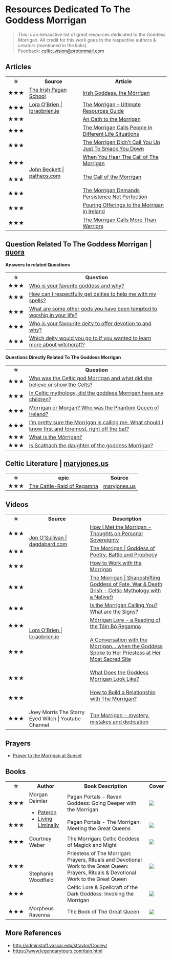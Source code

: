 # Resources Dedicated To The Goddess Morrigan

> This is an exhaustive list of great resources dedicated to the Goddess Morrigan. 
> All credit for this work goes to the respective authors & creators (mentioned in the links).
> <br>Feedback: celtic_vision@protonmail.com


## Articles

<table>
    <tr>
        <th>☆</th>
        <th>Source</th>
        <th>Article</th>
    </tr>
    <tr>
        <td>
            ★★★ 
        </td>
        <td>
            <a href="https://irishpagan.school" target="_blank">The Irish Pagan School</a>
        </td>
        <td>
            <a href="https://irishpagan.school/the-morrigan" target="_blank">Irish Goddess, the Mórrígan</a>
        </td>
    </tr>
    <tr>
        <td>
            ★★★ 
        </td>
        <td>
            <a href="https://loraobrien.ie">Lora O’Brien | loraobrien.ie</a>
        </td>
        <td>
            <a href="https://loraobrien.ie/the-morrigan-resources-guide" target="_blank">The Morrigan – Ultimate Resources Guide</a>
        </td>
    </tr>
    <tr>
        <td>
            ★★★ 
        </td>
        <td rowspan="8">
            <a href="https://www.patheos.com/blogs/johnbeckett">John Beckett | patheos.com</a>
        </td>
        <td>
            <a href="https://www.patheos.com/blogs/johnbeckett/2017/07/an-oath-to-the-morrigan.html">An Oath to the Morrigan</a>
        </td>
    </tr>
    <tr>
        <td>
            ★★★ 
        </td>
        <td>
            <a href="https://www.patheos.com/blogs/johnbeckett/2019/01/the-morrigan-calls-people-in-different-life-situations.html">The Morrigan Calls People In Different Life Situations</a>
        </td>
   <tr>
        <td>
            ★★★ 
        </td>
       <td>
           <a href="https://www.patheos.com/blogs/johnbeckett/2021/07/the-morrigan-didnt-call-you-up-just-to-smack-you-down.html">The Morrigan Didn’t Call You Up Just To Smack You Down</a>
       </td>
   </tr>
   <tr>
        <td>
            ★★★ 
        </td>
       <td>
           <a href="https://www.patheos.com/blogs/johnbeckett/2017/07/hear-call-morrigan.html">When You Hear The Call of The Morrigan</a></p>
       </td>
   </tr>
   <tr>
        <td>
            ★★★ 
        </td>
        <td>
            <a href="https://www.patheos.com/blogs/johnbeckett/2012/07/the-call-of-the-morrigan.html">The Call of the Morrigan</a></p>
        </td>
  </tr>
  <tr>
        <td>
            ★★★ 
        </td>
        <td>
            <a href="https://www.patheos.com/blogs/johnbeckett/2020/01/the-morrigan-demands-persistence-not-perfection.html">The Morrigan Demands Persistence Not Perfection</a>
        </td>
  </tr>
  <tr>
        <td>
            ★★★ 
        </td>
        <td>
            <a href="https://www.patheos.com/blogs/johnbeckett/2018/06/pouring-offerings-to-the-morrigan-in-ireland.html">Pouring Offerings to the Morrigan in Ireland</a>
        </td>
  </tr>
  <tr>
        <td>
            ★★★ 
        </td>
        <td>
            <a href="https://www.patheos.com/blogs/johnbeckett/2018/02/morrigan-calls-warriors.html">The Morrigan Calls More Than Warriors</a>
        </td>
  </tr>
</table>





## Question Related To The Goddess Morrigan | [quora](https://www.quora.com)

**Answers to related Questions**

<table>
    <tr>
        <th>☆</th>
        <th>Question</th>
    </tr>
    <tr>
        <td>
            ★★★ 
        </td>
        <td>            
            <a href="https://rmto.quora.com/Who-is-your-favorite-goddess-and-why-1?ch=10&amp;oid=399459064&amp;share=54cf6cb8&amp;target_type=answer">Who is your favorite goddess and why?</a>
        </td>
    </tr>
    <tr>
        <td>
            ★★★ 
        </td>
        <td>            
            <a href="https://magicmanifestationbalance.quora.com/How-can-I-respectfully-get-deities-to-help-me-with-my-spells-1?ch=10&amp;oid=351630776&amp;share=2e62fb65&amp;target_type=answer">How can I respectfully get deities to help me with my spells?</a>
        </td>
    </tr>
    <tr>
        <td>
            ★★★ 
        </td>
        <td>
<a href="https://rmto.quora.com/What-are-some-other-gods-you-have-been-tempted-to-worship-in-your-life">What are some other gods you have been tempted to worship in your life?</a>
        </td>
    </tr>
    <tr>
        <td>
            ★★★ 
        </td>
        <td>
<a href="https://rmto.quora.com/Who-is-your-favourite-deity-to-offer-devotion-to-and-why">Who is your favourite deity to offer devotion to and why?</a>
        </td>
    </tr>
    <tr>
        <td>
            ★★★ 
        </td>
        <td>
<a href="https://forbiddenknowledge.quora.com/Which-deity-would-you-go-to-if-you-wanted-to-learn-more-about-witchcraft">Which deity would you go to if you wanted to learn more about witchcraft?</a>
        </td>
    </tr>    
 </table>   
 


**Questions Directly Related To The Goddess Morrigan**

<table>
    <tr>
        <th>☆</th>
        <th>Question</th>
    </tr>
    <tr>
        <td>
            ★★★ 
        </td>
        <td>         
<a href="https://www.quora.com/Who-was-the-Celtic-god-Morrigan-and-what-did-she-believe-or-show-the-Celts">Who was the Celtic god Morrigan and what did she believe or show the Celts?</a>
        </td>
    </tr>
    <tr>
        <td>
            ★★★ 
        </td>
        <td>            
            <a href="https://www.quora.com/In-Celtic-mythology-did-the-goddess-Morrigan-have-any-children">In Celtic mythology, did the goddess Morrigan have any children?</a>
        </td>
    </tr>
    <tr>
        <td>
            ★★★ 
        </td>
        <td>
<a href="https://www.quora.com/Morrigan-or-Morgan-Who-was-the-Phantom-Queen-of-Ireland">Morrigan or Morgan? Who was the Phantom Queen of Ireland?</a>
        </td>
    </tr>
    <tr>
        <td>
            ★★★ 
        </td>
        <td>
<a href="https://www.quora.com/I-m-pretty-sure-the-Morrigan-is-calling-me-What-should-I-know-first-and-foremost-right-off-the-bat">I’m pretty sure the Morrigan is calling me. What should I know first and foremost, right off the bat?</a>
        </td>
    </tr>
    <tr>
        <td>
            ★★★ 
        </td>
        <td>
<a href="https://www.quora.com/What-is-the-M%C3%B3rrigan">What is the Mórrigan?</a>
        </td>
    </tr>
    <tr>
        <td>
            ★★★ 
        </td>
        <td>
<a href="https://www.quora.com/Is-Scathach-the-daughter-of-the-goddess-Morrigan">Is Scathach the daughter of the goddess Morrigan?</a>
        </td>
    </tr>
 </table>  

 
## Celtic Literature | [maryjones.us](https://www.maryjones.us/ctexts)

<table>
    <tr>
        <th>☆</th>
        <th>epic</th>
        <th>Source</th>
    </tr>
    <tr>
        <td>
            ★★★ 
        </td>
        <td>
            <a href="https://www.maryjones.us/ctexts/regamna.html" target="_blank">The Cattle-Raid of Regamna</a>
        </td>
        <td>
            <a href="https://www.maryjones.us">maryjones.us</a>
        </td>
    </tr>
</table> 


## Videos

<table>
    <tr>
        <th>☆</th>
        <th>Source</th>
        <th>Description</th>
    </tr>
    <tr>
        <td>
            ★★★ 
        </td>
        <td rowspan="2">
           <a href="https://www.dagdabard.com">Jon O'Sullivan | dagdabard.com</a>
        </td>
        <td>
            <a href="https://www.youtube.com/watch?v=FVSrRY38bjA">How I Met the Morrigan - Thoughts on Personal Sovereignty</a>
        </td>
    </tr>
    <tr>
        <td>
            ★★★ 
        </td>
        <td>
          <a href="https://www.youtube.com/watch?v=P0e6eroiu9s">The Morrigan | Goddess of Poetry, Battle and Prophecy</a>
        </td>
    </tr>
    <tr>
        <td>
            ★★★ 
        </td>
        <td rowspan="7">
           <a href="https://loraobrien.ie">Lora O’Brien | loraobrien.ie</a>
        </td>
        <td>
            <a href="https://www.youtube.com/watch?v=RakzNrRCjXk">How to Work with the Morrigan</a>
        </td>
    </tr>
    <tr>
        <td>
            ★★★ 
        </td>
        <td>
          <a href="https://www.youtube.com/watch?v=TR5_7i_k-Rc">The Morrigan | Shapeshifting Goddess of Fate, War &amp; Death (Irish - Celtic Mythology with a Native!)</a>
        </td>
    </tr>
    <tr>
        <td>
            ★★★ 
        </td>
        <td>
          <a href="https://www.youtube.com/watch?v=C0KW6iNlGtg">Is the Morrigan Calling You? What are the Signs?</a>
        </td>
  </tr>
  <tr>
        <td>
            ★★★ 
        </td>
        <td>
          <a href="https://www.youtube.com/watch?v=M9DKSCbrpiI">Mórrígan Lore - a Reading of the Táin Bó Regamna</a></p>
        </td>
  </tr>
  <tr>
        <td>
            ★★★ 
        </td>
        <td>
          <a href="https://www.youtube.com/watch?v=dZ8K-WMmjWM">A Conversation with the Morrigan... when the Goddess Spoke to Her Priestess at Her Most Sacred Site</a></p>
        </td>
  </tr>
  <tr>
        <td>
            ★★★ 
        </td>
        <td>
          <a href="https://www.youtube.com/watch?v=RogugHzIGKg">What Does the Goddess Morrigan Look Like?</a></p>
        </td>
  </tr>
  <tr>
        <td>
            ★★★ 
        </td>
        <td>
          <a href="https://www.youtube.com/watch?v=FBc3SvB-Lrg">How to Build a Relationship with The Morrigan?</a></p>
        </td>
  </tr>
  <tr>
        <td>
            ★★★ 
        </td>
        <td>
           Joey Morris The Starry Eyed Witch | Youtube Channel
        </td>
        <td>
            <a href="https://www.youtube.com/watch?v=4t6MB9MF4i4">The Morrigan - mystery, mistakes and dedication</a>
        </td>
    </tr>
</table> 


## Prayers
- [Prayer to the Morrigan at Sunset](https://loraobrien.ie/morrigan-prayer)


## Books
<table>
    <tr>
        <th>☆</th>
        <th>Author</th>
        <th>Book Description</th>
        <th>Cover</th>
    </tr>
    <tr>
        <td>
            ★★★ 
        </td>
        <td rowspan="2">
            Morgan Daimler <br>
            <ul>
                <li>
                    <a href="https://www.patreon.com/morgandaimler">Pateron</a>
                </li>
                <li>
                    <a href="https://lairbhan.blogspot.com">Living Liminally</a>      
                </li>
            </ul>
        </td>
        <td>
            Pagan Portals - Raven Goddess: Going Deeper with the Morrigan
        </td>
        <td>
            <img src="https://m.media-amazon.com/images/I/41kAMp9ft6L.jpg">
        </td>
    </tr>
    <tr>
        <td>
            ★★★ 
        </td>
        <td>
            Pagan Portals - The Morrigan: Meeting the Great Queens
        </td>
        <td>
            <img src="https://m.media-amazon.com/images/P/1782798331.01._SCLZZZZZZZ_SX500_.jpg">
        </td>
    </tr>
    <tr>
        <td>
            ★★★ 
        </td>
        <td>
            Courtney Weber
        </td>
        <td>
            The Morrigan: Celtic Goddess of Magick and Might
        </td>
        <td>
            <img src="https://m.media-amazon.com/images/P/1578636639.01._SCLZZZZZZZ_SX500_.jpg">
        </td>
    </tr>
    <tr>
        <td>
            ★★★ 
        </td>
        <td rowspan="2">
            Stephanie Woodfield
        </td>
        <td>
            Priestess of The Morrigan: Prayers, Rituals and Devotional Work to the Great Queen: Prayers, Rituals & Devotional Work to the Great Queen
        </td>
        <td>
            <img src="https://m.media-amazon.com/images/P/0738766658.01._SCLZZZZZZZ_SX500_.jpg">
        </td>
    </tr>
    <tr>
        <td>
            ★★★ 
        </td>
        <td>
            Celtic Lore & Spellcraft of the Dark Goddess: Invoking the Morrigan
        </td>
        <td>
            <img src="https://m.media-amazon.com/images/P/0738727679.01._SCLZZZZZZZ_SX500_.jpg">
        </td>
    </tr>
    <tr>
        <td>
            ★★★ 
        </td>
        <td>
            Morpheus Ravenna
        </td>
        <td>
            The Book of The Great Queen
        </td>
        <td>
            <img src="https://m.media-amazon.com/images/I/519wZRFooVL._SX348_BO1,204,203,200_.jpg">
        </td>
    </tr>
</table> 

## More References
- <http://adminstaff.vassar.edu/sttaylor/Cooley/>
- <https://www.legendarytours.com/tain.html>
 
